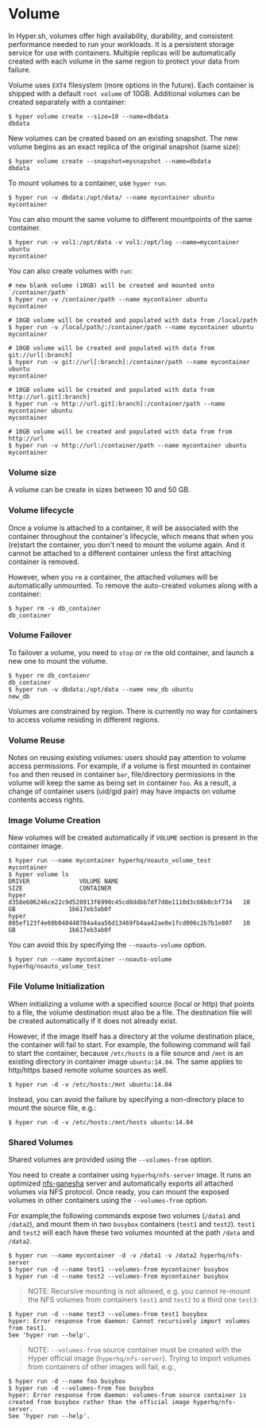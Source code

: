 # Volume

In Hyper.sh, volumes offer high availability, durability, and consistent performance needed to run your workloads. It is a persistent storage service for use with containers.  Multiple replicas will be automatically created with each volume in the same region to protect your data from failure. 

Volume uses `EXT4` filesystem (more options in the future). Each container is shipped with a default `root volume` of 10GB. Additional volumes can be created separately with a container:

    $ hyper volume create --size=10 --name=dbdata
    dbdata

New volumes can be created based on an existing snapshot. The new volume begins as an exact replica of the original snapshot (same size):

    $ hyper volume create --snapshot=mysnapshot --name=dbdata
    dbdata

To mount volumes to a container, use `hyper run`.

    $ hyper run -v dbdata:/opt/data/ --name mycontainer ubuntu
    mycontainer

You can also mount the same volume to different mountpoints of the same container.

    $ hyper run -v vol1:/opt/data -v vol1:/opt/log --name=mycontainer ubuntu
    mycontainer

You can also create volumes with `run`:

    # new blank volume (10GB) will be created and mounted onto `/container/path`
    $ hyper run -v /container/path --name mycontainer ubuntu
    mycontainer

    # 10GB volume will be created and populated with data from /local/path
    $ hyper run -v /local/path/:/container/path --name mycontainer ubuntu
    mycontainer

    # 10GB volume will be created and populated with data from git://url[:branch]
    $ hyper run -v git://url[:branch]:/container/path --name mycontainer ubuntu
    mycontainer                                                           

    # 10GB volume will be created and populated with data from http://url.git[:branch]
    $ hyper run -v http://url.git[:branch]:/container/path --name mycontainer ubuntu
    mycontainer                                                       

    # 10GB volume will be created and populated with data from from http://url
    $ hyper run -v http://url:/container/path --name mycontainer ubuntu
    mycontainer


### Volume size

A volume can be create in sizes between 10 and 50 GB.

### Volume lifecycle

Once a volume is attached to a container, it will be associated with the container throughout the container's lifecycle, which means that when you (re)start the container, you don't need to mount the volume again. And it cannot be attached to a different container unless the first attaching container is removed.

However, when you `rm` a container, the attached volumes will be automatically unmounted. To remove the auto-created volumes along with a container:

    $ hyper rm -v db_container
    db_container

### Volume Failover

To failover a volume, you need to `stop` or `rm` the old container, and launch a new one to mount the volume.

    $ hyper rm db_contaienr
    db_container
    $ hyper run -v dbdata:/opt/data --name new_db ubuntu
    new_db

Volumes are constrained by region. There is currently no way for containers to access volume residing in different regions.

### Volume Reuse

Notes on reusing existing volumes: users should pay attention to volume access permissions. For example, if a volume is first mounted in container `foo` and then reused in container `bar`, file/directory permissions in the volume will keep the same as being set in container `foo`. As a result, a change of container users (uid/gid pair) may have impacts on volume contents access rights.

### Image Volume Creation

New volumes will be created automatically if `VOLUME` section is present in the container image.

    $ hyper run --name mycontainer hyperhq/noauto_volume_test
    mycontainer
    $ hyper volume ls
    DRIVER              VOLUME NAME                                                       SIZE                CONTAINER
    hyper               d358e606246ce22c9d528913f6990c45cd8ddbb7df7d8e1110d3c66b0cbf734   10 GB               1b617eb3ab0f
    hyper               805ef123f4e60b048448784a4aa56d13469fb4aa42ae0e1fcd006c2b7b1e807   10 GB               1b617eb3ab0f

You can avoid this by specifying the `--noauto-volume` option.

    $ hyper run --name mycontainer --noauto-volume hyperhq/noauto_volume_test

### File Volume Initialization

When initializing a volume with a specified source (local or http) that points to a file, the volume destination must also be a file. The destination file will be created automatically if it does not already exist.

However, if the image itself has a directory at the volume destination place, the container will fail to start. For example, the following command will fail to start the container, because `/etc/hosts` is a file source and `/mnt` is an existing directory in container image `ubuntu:14.04`. The same applies to http/https based remote volume sources as well.

    $ hyper run -d -v /etc/hosts:/mnt ubuntu:14.04

Instead, you can avoid the failure by specifying a non-directory place to mount the source file, e.g.:

    $ hyper run -d -v /etc/hosts:/mnt/hosts ubuntu:14.04

### Shared Volumes

Shared volumes are provided using the `--volumes-from` option.

You need to create a container using `hyperhq/nfs-server` image. It runs an optimized [nfs-ganesha](https://github.com/nfs-ganesha/nfs-ganesha) server and automatically exports all attached volumes via NFS protocol. Once ready, you can mount the exposed volumes in other containers using the `--volumes-from` option.

For example,the following commands expose two volumes (`/data1` and `/data2`), and mount them in two `busybox` containers (`test1` and `test2`). `test1` and `test2` will each have these two volumes mounted at the path `/data` and `/data2`.

    $ hyper run --name mycontainer -d -v /data1 -v /data2 hyperhq/nfs-server
    $ hyper run -d --name test1 --volumes-from mycontainer busybox
    $ hyper run -d --name test2 --volumes-from mycontainer busybox

> NOTE: Recursive mounting is not allowed, e.g. you cannot re-mount the NFS volumes from containers `test1` and `test2` to a third one `test3`:

    $ hyper run -d --name test3 --volumes-from test1 busybox
    hyper: Error response from daemon: Cannot recursively import volumes from test1.
    See 'hyper run --help'.

> NOTE: `--volumes-from` source container must be created with the Hyper official image (`hyperhq/nfs-server`). Trying to import volumes from containers of other images will fail, e.g.,

    $ hyper run -d --name foo busybox
    $ hyper run -d --volumes-from foo busybox
    hyper: Error response from daemon: volumes-from source container is created from busybox rather than the official image hyperhq/nfs-server.
    See 'hyper run --help'.

